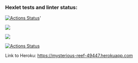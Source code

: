 ### Hexlet tests and linter status:
[![Actions Status](https://github.com/egor187/python-project-lvl4/workflows/hexlet-check/badge.svg)](https://github.com/egor187/python-project-lvl4/actions)'

<a href="https://codeclimate.com/github/egor187/python-project-lvl4/maintainability"><img src="https://api.codeclimate.com/v1/badges/fa703935aa8005d96eaf/maintainability" /></a>


<a href="https://codeclimate.com/github/egor187/python-project-lvl4/test_coverage"><img src="https://api.codeclimate.com/v1/badges/fa703935aa8005d96eaf/test_coverage" /></a>


[![Actions Status](https://github.com/egor187/python-project-lvl4/workflows/CI/badge.svg)](https://github.com/egor187/python-project-lvl4/actions)

<p>Link to Heroku:
<a href="https://mysterious-reef-49447.herokuapp.com" rel="nofollow">https://mysterious-reef-49447.herokuapp.com</a>
</p>
